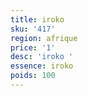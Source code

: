 ```yaml
---
title: iroko 
sku: '417'
region: afrique
price: '1'
desc: 'iroko '
essence: iroko 
poids: 100
---
```

